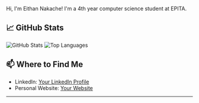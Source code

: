 Hi, I'm Eithan Nakache! I'm a 4th year computer science student at EPITA. 

## 📈 GitHub Stats

![GitHub Stats](https://github-readme-stats.vercel.app/api?username=eithannak29&show_icons=true&theme=radical)
![Top Languages](https://github-readme-stats.vercel.app/api/top-langs/?username=eithannak29&layout=compact&theme=radical)

## 📫 Where to Find Me

- LinkedIn: [Your LinkedIn Profile](https://www.linkedin.com/in/eithannakache/)
- Personal Website: [Your Website](https://eithannakache.com)

---
